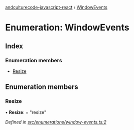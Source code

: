 [andculturecode-javascript-react](../README.md) › [WindowEvents](windowevents.md)

# Enumeration: WindowEvents

## Index

### Enumeration members

* [Resize](windowevents.md#resize)

## Enumeration members

###  Resize

• **Resize**: = "resize"

*Defined in [src/enumerations/window-events.ts:2](https://github.com/AndcultureCode/AndcultureCode.JavaScript.React/blob/797b8ae/src/enumerations/window-events.ts#L2)*
